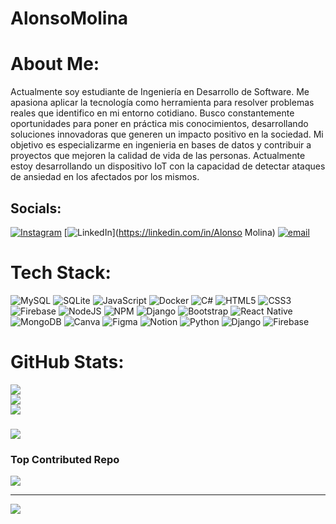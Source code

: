 # AlonsoMolina
# About Me:
Actualmente soy estudiante de Ingeniería en Desarrollo de Software. Me apasiona aplicar la tecnología como herramienta para resolver problemas reales que identifico en mi entorno cotidiano. Busco constantemente oportunidades para poner en práctica mis conocimientos, desarrollando soluciones innovadoras que generen un impacto positivo en la sociedad. Mi objetivo es especializarme en ingenieria en bases de datos y contribuir a proyectos que mejoren la calidad de vida de las personas. Actualmente estoy desarrollando un dispositivo IoT con la capacidad de detectar ataques de ansiedad en los afectados por los mismos.


## Socials:
[![Instagram](https://img.shields.io/badge/Instagram-%23E4405F.svg?logo=Instagram&logoColor=white)](https://instagram.com/alonso.mc21) [![LinkedIn](https://img.shields.io/badge/LinkedIn-%230077B5.svg?logo=linkedin&logoColor=white)](https://linkedin.com/in/Alonso Molina) [![email](https://img.shields.io/badge/Email-D14836?logo=gmail&logoColor=white)](mailto:alonso.19.2005@gmail.com) 

# Tech Stack:
![MySQL](https://img.shields.io/badge/mysql-4479A1.svg?style=for-the-badge&logo=mysql&logoColor=white) ![SQLite](https://img.shields.io/badge/sqlite-%2307405e.svg?style=for-the-badge&logo=sqlite&logoColor=white) ![JavaScript](https://img.shields.io/badge/javascript-%23323330.svg?style=for-the-badge&logo=javascript&logoColor=%23F7DF1E) ![Docker](https://img.shields.io/badge/docker-%230db7ed.svg?style=for-the-badge&logo=docker&logoColor=white) ![C#](https://img.shields.io/badge/c%23-%23239120.svg?style=for-the-badge&logo=csharp&logoColor=white) ![HTML5](https://img.shields.io/badge/html5-%23E34F26.svg?style=for-the-badge&logo=html5&logoColor=white) ![CSS3](https://img.shields.io/badge/css3-%231572B6.svg?style=for-the-badge&logo=css3&logoColor=white) ![Firebase](https://img.shields.io/badge/firebase-%23039BE5.svg?style=for-the-badge&logo=firebase) ![NodeJS](https://img.shields.io/badge/node.js-6DA55F?style=for-the-badge&logo=node.js&logoColor=white) ![NPM](https://img.shields.io/badge/NPM-%23CB3837.svg?style=for-the-badge&logo=npm&logoColor=white) ![Django](https://img.shields.io/badge/django-%23092E20.svg?style=for-the-badge&logo=django&logoColor=white) ![Bootstrap](https://img.shields.io/badge/bootstrap-%238511FA.svg?style=for-the-badge&logo=bootstrap&logoColor=white) ![React Native](https://img.shields.io/badge/react_native-%2320232a.svg?style=for-the-badge&logo=react&logoColor=%2361DAFB) ![MongoDB](https://img.shields.io/badge/MongoDB-%234ea94b.svg?style=for-the-badge&logo=mongodb&logoColor=white) ![Canva](https://img.shields.io/badge/Canva-%2300C4CC.svg?style=for-the-badge&logo=Canva&logoColor=white) ![Figma](https://img.shields.io/badge/figma-%23F24E1E.svg?style=for-the-badge&logo=figma&logoColor=white) ![Notion](https://img.shields.io/badge/Notion-%23000000.svg?style=for-the-badge&logo=notion&logoColor=white) ![Python](https://img.shields.io/badge/python-3670A0?style=for-the-badge&logo=python&logoColor=ffdd54) ![Django](https://img.shields.io/badge/django-%23092E20.svg?style=for-the-badge&logo=django&logoColor=white) ![Firebase](https://img.shields.io/badge/firebase-a08021?style=for-the-badge&logo=firebase&logoColor=ffcd34)
# GitHub Stats:
![](https://github-readme-stats.vercel.app/api?username=Alonsin22&theme=transparent&hide_border=false&include_all_commits=true&count_private=true)<br/>
![](https://nirzak-streak-stats.vercel.app/?user=Alonsin22&theme=transparent&hide_border=false)<br/>
![](https://github-readme-stats.vercel.app/api/top-langs/?username=Alonsin22&theme=transparent&hide_border=false&include_all_commits=true&count_private=true&layout=compact)

###
![](https://quotes-github-readme.vercel.app/api?type=vetical&theme=light)

### Top Contributed Repo
![](https://github-contributor-stats.vercel.app/api?username=Alonsin22&limit=5&theme=transparent&combine_all_yearly_contributions=true)

---
[![](https://visitcount.itsvg.in/api?id=Alonsin22&icon=5&color=12)](https://visitcount.itsvg.in)

<!-- Proudly created with GPRM ( https://gprm.itsvg.in ) -->
